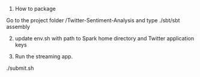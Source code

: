 1. How to package

Go to the project folder /Twitter-Sentiment-Analysis and type ./sbt/sbt assembly

2. update env.sh with path to Spark home directory and Twitter application keys

3. Run the streaming app.

./submit.sh